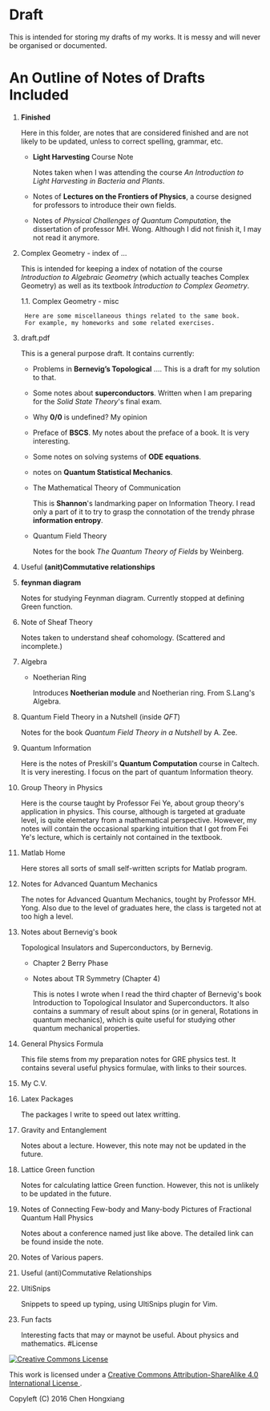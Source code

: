 # Draft
This is intended for storing my drafts of my works. It is messy and will never be organised or documented.

# An Outline of Notes of Drafts Included

1. **Finished**

    Here in this folder, are notes that are considered finished and are not
    likely to be updated, unless to correct spelling, grammar, etc.

    * **Light Harvesting** Course Note 

        Notes taken when I was attending the course *An Introduction to 
        Light Harvesting in Bacteria and Plants*.

    * Notes of **Lectures on the Frontiers of Physics**, a course
    designed for professors to introduce their own fields.

    * Notes of *Physical Challenges of Quantum Computation*, the
    dissertation of professor MH. Wong. Although I did not finish it,
    I may not read it anymore.

2. Complex Geometry - index of ...

    This is intended for keeping a index of notation of the course
    *Introduction to Algebraic Geometry* (which actually teaches
    Complex Geometry) as well as its textbook *Introduction
    to Complex Geometry*.

    1.1. Complex Geometry - misc

        Here are some miscellaneous things related to the same book.
        For example, my homeworks and some related exercises.

3. draft.pdf

    This is a general purpose draft. It contains currently:

    * Problems in **Bernevig’s Topological** .... This is a draft for
    my solution to that.

    * Some notes about **superconductors**. Written when I am preparing
    for the *Solid State Theory*'s final exam.
    * Why **0/0** is undefined? My opinion
    * Preface of **BSCS**. My notes about the preface of a book. It is
    very interesting.
    * Some notes on solving systems of **ODE equations**.
    * notes on **Quantum Statistical Mechanics**.

    * The Mathematical Theory of Communication

	    This is **Shannon**'s landmarking paper on Information Theory.
    	I read only a part of it to try to grasp the connotation 
	    of the trendy phrase **information entropy**.

    * Quantum Field Theory

        Notes for the book *The Quantum Theory of Fields* by Weinberg.

4. Useful **(anit)Commutative relationships**

5. **feynman diagram**

	Notes for studying Feynman diagram. Currently stopped at defining
	Green function.

6. Note of Sheaf Theory

    Notes taken to understand sheaf cohomology. (Scattered and
    incomplete.)

7. Algebra
	* Noetherian Ring

		Introduces **Noetherian module** and Noetherian ring. 
		From S.Lang's Algebra.

8. Quantum Field Theory in a Nutshell (inside *QFT*)

    Notes for the book *Quantum Field Theory in a Nutshell* by A. Zee.


9. Quantum Information
    
    Here is the notes of Preskill's **Quantum Computation** course in
    Caltech. It is very ineresting. I focus on the part of quantum
    Information theory.  

10. Group Theory in Physics

    Here is the course taught by Professor Fei Ye, about group theory's
    application in physics. This course, although is targeted at
    graduate level, is quite elemetary from a mathematical perspective.
    However, my notes will contain the occasional sparking intuition
    that I got from Fei Ye's lecture, which is certainly not contained
    in the textbook.

11. Matlab Home
    
    Here stores all sorts of small self-written scripts for Matlab program.

12. Notes for Advanced Quantum Mechanics

    The notes for Advanced Quantum Mechanics, tought by Professor MH. Yong.
    Also due to the level of graduates here, the class is targeted not
    at too high a level.

13. Notes about Bernevig's book 

    Topological Insulators and Superconductors, by Bernevig.

    * Chapter 2 Berry Phase
    * Notes about TR Symmetry (Chapter 4)
    
        This is notes I wrote when I read the third chapter of
        Bernevig's book Introduction to Topological Insulator and
        Superconductors. It also contains a summary of result about
        spins (or in general, Rotations in quantum mechanics), which
        is quite useful for studying other quantum mechanical
        properties.

14. General Physics Formula

    This file stems from my preparation notes for GRE physics test. It
    contains several useful physics formulae, with links to their
    sources.

15. My C.V.

16. Latex Packages

    The packages I write to speed out latex writting.

17. Gravity and Entanglement

    Notes about a lecture. However, this note may not be updated in
    the future.

18. Lattice Green function

    Notes for calculating lattice Green function. However, this not is
    unlikely to be updated in the future.

19. Notes of Connecting Few-body and Many-body Pictures of Fractional
    Quantum Hall Physics

    Notes about a conference named just like above. The detailed
    link can be found inside the note.

20. Notes of Various papers.

21. Useful (anti)Commutative Relationships

22. UltiSnips

    Snippets to speed up typing, using UltiSnips plugin for Vim.

23. Fun facts

    Interesting facts that may or maynot be useful. About physics and
    mathematics.
#License

<a rel="license" href="http://creativecommons.org/licenses/by-sa/4.0/">
<img alt="Creative Commons License" style="border-width:0" src="https://i.creativecommons.org/l/by-sa/4.0/88x31.png" />
</a>

This work is licensed under a
<a rel="license" href="http://creativecommons.org/licenses/by-sa/4.0/">
Creative Commons Attribution-ShareAlike 4.0 International License
</a>.

Copyleft (C) 2016      Chen Hongxiang

